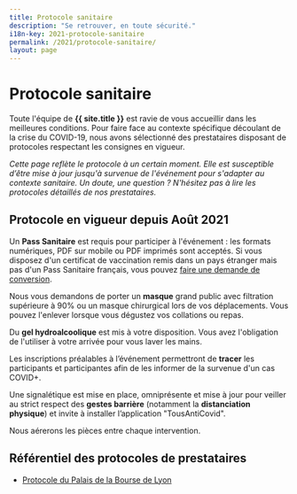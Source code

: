 ```yaml
---
title: Protocole sanitaire
description: "Se retrouver, en toute sécurité."
i18n-key: 2021-protocole-sanitaire
permalink: /2021/protocole-sanitaire/
layout: page
---
```


# Protocole sanitaire

Toute l'équipe de **{{ site.title }}** est ravie de vous accueillir dans les meilleures conditions. Pour faire face au contexte spécifique découlant de la crise du COVID-19, nous avons sélectionné des prestataires disposant de protocoles respectant les consignes en vigueur.

_Cette page reflète le protocole à un certain moment. Elle est susceptible d’être mise à jour jusqu'à survenue de l'événement pour s'adapter au contexte sanitaire. Un doute, une question ? N'hésitez pas à lire les protocoles détaillés de nos prestataires._

## Protocole en vigueur depuis Août 2021

Un **Pass Sanitaire** est requis pour participer à l'événement : les formats numériques, PDF sur mobile ou PDF imprimés sont acceptés. Si vous disposez d'un certificat de vaccination remis dans un pays étranger mais pas d'un Pass Sanitaire français, vous pouvez [faire une demande de conversion](https://www.demarches-simplifiees.fr/commencer/passe-sanitaire-etrangers?locale=fr).


Nous vous demandons de porter un **masque** grand public avec filtration supérieure à 90% ou un masque chirurgical lors de vos déplacements. Vous pouvez l'enlever lorsque vous dégustez vos collations ou repas.

Du **gel hydroalcoolique** est mis à votre disposition. Vous avez l'obligation de l'utiliser à votre arrivée pour vous laver les mains.

Les inscriptions préalables à l’événement permettront de **tracer** les participants et participantes afin de les informer de la survenue d'un cas COVID+.

Une signalétique est mise en place, omniprésente et mise à jour pour veiller au strict respect des **gestes barrière** (notamment la **distanciation physique**) et invite à installer l’application "TousAntiCovid".

Nous aérerons les pièces entre chaque intervention.

## Référentiel des protocoles de prestataires

- [Protocole du Palais de la Bourse de Lyon](https://www.lyonpalaisbourse.com/wp-content/uploads/2021/11/2021_11_29_Protocole-sanitaire-Palais-de-la-Bourse-Lyon.pdf)
